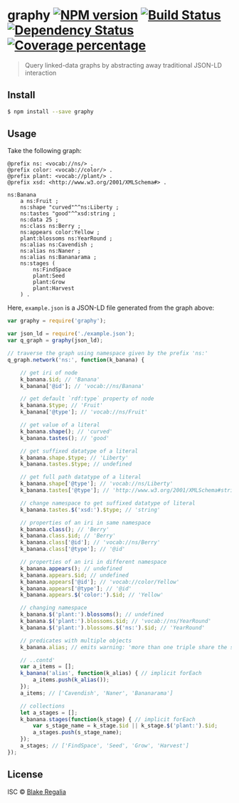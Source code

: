 # graphy [![NPM version][npm-image]][npm-url] [![Build Status][travis-image]][travis-url] [![Dependency Status][daviddm-image]][daviddm-url] [![Coverage percentage][coveralls-image]][coveralls-url]
> Query linked-data graphs by abstracting away traditional JSON-LD interaction


## Install

```sh
$ npm install --save graphy
```


## Usage

Take the following graph:
```turtle
@prefix ns: <vocab://ns/> .
@prefix color: <vocab://color/> .
@prefix plant: <vocab://plant/> .
@prefix xsd: <http://www.w3.org/2001/XMLSchema#> .

ns:Banana
	a ns:Fruit ;
	ns:shape "curved"^^ns:Liberty ;
	ns:tastes "good"^^xsd:string ;
	ns:data 25 ;
	ns:class ns:Berry ;
	ns:appears color:Yellow ;
	plant:blossoms ns:YearRound ;
	ns:alias ns:Cavendish ;
	ns:alias ns:Naner ;
	ns:alias ns:Bananarama ;
	ns:stages (
		ns:FindSpace
		plant:Seed
		plant:Grow
		plant:Harvest
	) .
```

Here, `example.json` is a JSON-LD file generated from the graph above:
```js
var graphy = require('graphy');

var json_ld = require('./example.json');
var q_graph = graphy(json_ld);

// traverse the graph using namespace given by the prefix 'ns:'
q_graph.network('ns:', function(k_banana) {

	// get iri of node
	k_banana.$id; // 'Banana'
	k_banana['@id']; // 'vocab://ns/Banana'

	// get default `rdf:type` property of node
	k_banana.$type; // 'Fruit'
	k_banana['@type']; // 'vocab://ns/Fruit'

	// get value of a literal
	k_banana.shape(); // 'curved'
	k_banana.tastes(); // 'good'

	// get suffixed datatype of a literal
	k_banana.shape.$type; // 'Liberty'
	k_banana.tastes.$type; // undefined

	// get full path datatype of a literal
	k_banana.shape['@type']; // 'vocab://ns/Liberty'
	k_banana.tastes['@type']; // 'http://www.w3.org/2001/XMLSchema#string'

	// change namespace to get suffixed datatype of literal
	k_banana.tastes.$('xsd:').$type; // 'string'

	// properties of an iri in same namespace
	k_banana.class(); // 'Berry'
	k_banana.class.$id; // 'Berry'
	k_banana.class['@id']; // 'vocab://ns/Berry'
	k_banana.class['@type']; // '@id'

	// properties of an iri in different namespace
	k_banana.appears(); // undefined
	k_banana.appears.$id; // undefined
	k_banana.appears['@id']; // 'vocab://color/Yellow'
	k_banana.appears['@type']; // '@id'
	k_banana.appears.$('color:').$id; // 'Yellow'

	// changing namespace
	k_banana.$('plant:').blossoms(); // undefined
	k_banana.$('plant:').blossoms.$id; // 'vocab://ns/YearRound'
	k_banana.$('plant:').blossoms.$('ns:').$id; // 'YearRound'

	// predicates with multiple objects
	k_banana.alias; // emits warning: 'more than one triple share the same predicate "ns:alias" with subject "ns:Banana"; By using '.alias', you are accessing any one of these triples arbitrarily'

	// ..contd'
	var a_items = [];
	k_banana('alias', function(k_alias) { // implicit forEach
		a_items.push(k_alias());
	});
	a_items; // ['Cavendish', 'Naner', 'Bananarama']

	// collections
	let a_stages = [];
	k_banana.stages(function(k_stage) { // implicit forEach
		var s_stage_name = k_stage.$id || k_stage.$('plant:').$id;
		a_stages.push(s_stage_name);
	});
	a_stages; // ['FindSpace', 'Seed', 'Grow', 'Harvest']
});
```

## License

ISC © [Blake Regalia]()


[npm-image]: https://badge.fury.io/js/graphy.js.svg
[npm-url]: https://npmjs.org/package/graphy
[travis-image]: https://travis-ci.org/blake-regalia/graphy.js.svg?branch=master
[travis-url]: https://travis-ci.org/blake-regalia/graphy.js
[daviddm-image]: https://david-dm.org/blake-regalia/graphy.js.svg?theme=shields.io
[daviddm-url]: https://david-dm.org/blake-regalia/graphy.js
[coveralls-image]: https://coveralls.io/repos/blake-regalia/graphy.js/badge.svg
[coveralls-url]: https://coveralls.io/r/blake-regalia/graphy.js
